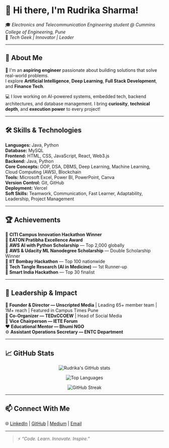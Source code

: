 # 👋 Hi there, I'm **Rudrika Sharma**!

🎓 *Electronics and Telecommunication Engineering student @ Cummins College of Engineering, Pune*  
🚀 *Tech Geek | Innovator | Leader*

---

## 🚀 About Me

🌟 I'm an **aspiring engineer** passionate about building solutions that solve real-world problems.  
I explore **Artificial Intelligence**, **Deep Learning**, **Full Stack Development**, and **Finance Tech**.  

💻 I love working on AI-powered systems, embedded tech, backend architectures, and database management. I bring **curiosity**, **technical depth**, and **execution power** to every project!

---

## 🛠️ Skills & Technologies

**Languages:** Java, Python  
**Database:** MySQL  
**Frontend:** HTML, CSS, JavaScript, React, Web3.js  
**Backend:** Java, Python  
**Core Concepts:** OOP, DSA, DBMS, Deep Learning, Machine Learning, Cloud Computing (AWS), Blockchain  
**Tools:** Microsoft Excel, Power BI, PowerPoint, Canva  
**Version Control:** Git, GitHub  
**Deployment:** Vercel  
**Soft Skills:** Teamwork, Communication, Fast Learner, Adaptability, Leadership, Project Management  

---

## 🏆 Achievements

🏅 **CITI Campus Innovation Hackathon Winner**  
🏅 **EATON Pratibha Excellence Award**  
🏅 **AWS AI with Python Scholarship** — Top 2,000 globally  
🏅 **AWS & Udacity ML Nanodegree Scholarship** — Double Scholarship Winner  
🏅 **IIT Bombay Hackathon** — Top 100 nationwide  
🏅 **Tech Tangle Research (AI in Medicine)** — 1st Runner-up  
🏅 **Smart India Hackathon** — Top 30 finalist  

---

## 👑 Leadership & Impact

🎥 **Founder & Director — Unscripted Media** | Leading 65+ member team | 1M+ reach | Featured in Campus Times Pune  
🎤 **Co-Organizer — TEDxCCOEW** | Head of Social Media  
📡 **Vice Chairperson — IETE Forum**  
❤️ **Educational Mentor — Bhumi NGO**  
⚙️ **Assistant Operations Secretary — ENTC Department**

---

## 📈 GitHub Stats

<p align="center">
  <img src="https://github-readme-stats.vercel.app/api?username=rudrikasharma15&show_icons=true&theme=radical" alt="Rudrika's GitHub stats" />
</p>
<p align="center">
  <img src="https://github-readme-stats.vercel.app/api/top-langs/?username=rudrikasharma15&layout=compact&theme=radical" alt="Top Languages" />
</p>
<p align="center">
  <img src="https://streak-stats.demolab.com?user=rudrikasharma15&theme=radical&hide_border=false" alt="GitHub Streak" />
</p>

---

## 📫 Connect With Me

🌐 [LinkedIn](https://www.linkedin.com/in/rudrika-sharma-514490271) | [GitHub](https://github.com/rudrikasharma15) | [Medium](https://medium.com/@rudrikasharma1503) | [Email](mailto:rudrikasharma1503@gmail.com)

---

> ⚡ *“Code. Learn. Innovate. Inspire.”*
